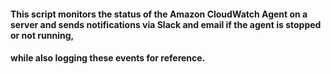
#### This script monitors the status of the Amazon CloudWatch Agent on a server and sends notifications via Slack and email if the agent is stopped or not running, 
#### while also logging these events for reference.
